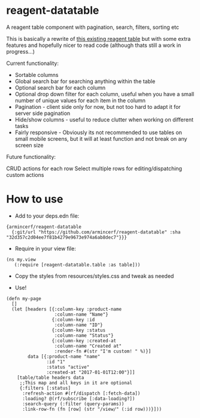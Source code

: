 # reagent-datatable
A reagent table component with pagination, search, filters, sorting etc

This is basically a rewrite of [this existing reagent table](https://github.com/Frozenlock/reagent-table) but with some extra features and hopefully nicer to read code (although thats still a work in progress...)

Current functionality:

- Sortable columns
- Global search bar for searching anything within the table
- Optional search bar for each column
- Optional drop down filter for each column, useful when you have a small number of unique values for each item in the column
- Pagination - client side only for now, but not too hard to adapt it for server side pagination
- Hide/show columns - useful to reduce clutter when working on different tasks
- Fairly responsive - Obviously its not recommended to use tables on small mobile screens, but it will at least function and not break on any screen size

Future functionality:

CRUD actions for each row
Select multiple rows for editing/dispatching custom actions


# How to use

- Add to your deps.edn file:

```
{armincerf/reagent-datatable
  {:git/url "https://github.com/armincerf/reagent-datatable" :sha "32d357c2d04ee7f81b4279e9673e974a6ab8dec7"}}}
```

- Require in your view file:

```
(ns my.view
   (:require [reagent-datatable.table :as table]))
```

- Copy the styles from resources/styles.css and tweak as needed

- Use!

```
(defn my-page
  []
  (let [headers [{:column-key :product-name
                  :column-name "Name"}
                 {:column-key :id
                  :column-name "ID"}
                 {:column-key :status
                  :column-name "Status"}
                 {:column-key :created-at
                  :column-name "Created at"
                  :render-fn #(str "I'm custom! " %)}]
        data [{:product-name "name"
               :id "1"
               :status "active"
               :created-at "2017-01-01T12:00"}]]
    [table/table headers data
     ;;This map and all keys in it are optional
     {:filters [:status]
      :refresh-action #(rf/dispatch [:fetch-data])
      :loading? @(rf/subscribe [:data-loading?])
      :search-query (:filter (query-params))
      :link-row-fn (fn [row] (str "/view/" (:id row)))}]))
```
